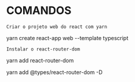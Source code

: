 # COMANDOS

`Criar o projeto web do react com yarn`
<p>yarn create react-app web --template typescript</p>

`Instalar o react-router-dom`
<p>yarn add react-router-dom</p>
<p>yarn add @types/react-router-dom -D</p>